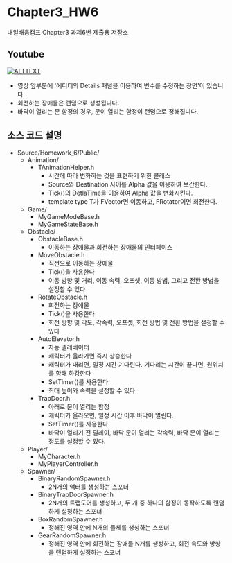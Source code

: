# Chapter3_HW6
내일배움캠프 Chapter3 과제6번 제출용 저장소

## Youtube
[![ALTTEXT](https://img.youtube.com/vi/wkfo8naCIzA/0.jpg)](https://www.youtube.com/watch?v=wkfo8naCIzA)

- 영상 앞부분에 '에디터의 Details 패널을 이용하여 변수를 수정하는 장면'이 있습니다.
- 회전하는 장애물은 랜덤으로 생성됩니다.
- 바닥이 열리는 문 함정의 경우, 문이 열리는 함정이 랜덤으로 정해집니다.

## 소스 코드 설명

- Source/Homework_6/Public/
  * Animation/
    - TAnimationHelper.h
      * 시간에 따라 변화하는 것을 표현하기 위한 클래스
      * Source와 Destination 사이를 Alpha 값을 이용하여 보간한다.
      * Tick()의 DetlaTime을 이용하여 Alpha 값을 변화시킨다.
      * template type T가 FVector면 이동하고, FRotator이면 회전한다.
  * Game/
    - MyGameModeBase.h
    - MyGameStateBase.h
  * Obstacle/
    - ObstacleBase.h
      * 이동하는 장애물과 회전하는 장애물의 인터페이스
    - MoveObstacle.h
      * 직선으로 이동하는 장애물
      * Tick()을 사용한다
      * 이동 방향 및 거리, 이동 속력, 오프셋, 이동 방법, 그리고 전환 방법을 설정할 수 있다
    - RotateObstacle.h
      * 회전하는 장애물
      * Tick()을 사용한다
      * 회전 방향 및 각도, 각속력, 오프셋, 회전 방법 및 전환 방법을 설정할 수 있다
    - AutoElevator.h
      * 자동 엘레베이터
      * 캐릭터가 올라가면 즉시 상승한다
      * 캐릭터가 내리면, 일정 시간 기다린다. 기다리는 시간이 끝나면, 원위치를 향해 하강한다
      * SetTimer()를 사용한다
      * 최대 높이와 속력을 설정할 수 있다
    - TrapDoor.h
      * 아래로 문이 열리는 함정
      * 캐릭터가 올라오면, 일정 시간 이후 바닥이 열린다.
      * SetTimer()를 사용한다
      * 바닥이 열리기 전 딜레이, 바닥 문이 열리는 각속력, 바닥 문이 열리는 정도를 설정할 수 있다.
  * Player/
    - MyCharacter.h
    - MyPlayerController.h
  * Spawner/
    - BinaryRandomSpawner.h
      * 2N개의 액터를 생성하는 스포너
    - BinaryTrapDoorSpawner.h
      * 2N개의 트랩도어를 생성하고, 두 개 중 하나의 함정이 동작하도록 랜덤하게 설정하는 스포너
    - BoxRandomSpawner.h
      * 정해진 영역 안에 N개의 물체를 생성하는 스포너
    - GearRandomSpawner.h
      * 정해진 영역 안에 회전하는 장애물 N개를 생성하고, 회전 속도와 방향을 랜덤하게 설정하는 스포너
